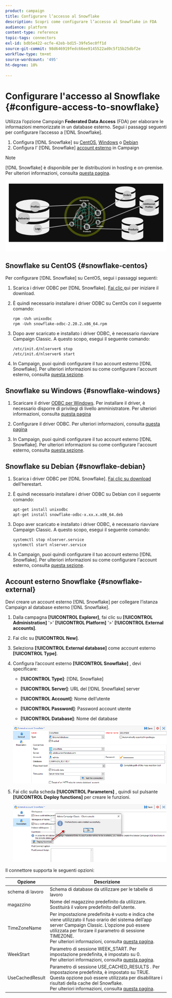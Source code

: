 ```yaml
---
product: campaign
title: Configurare l’accesso al Snowflake
description: Scopri come configurare l’accesso al Snowflake in FDA
audience: platform
content-type: reference
topic-tags: connectors
exl-id: bdb5e422-ecfe-42eb-bd15-39fe5ec0ff1d
source-git-commit: 98d646919fedc66ee9145522ad0c5f15b25dbf2e
workflow-type: tm+mt
source-wordcount: '495'
ht-degree: 10%

---
```


# Configurare l&#39;accesso al Snowflake {#configure-access-to-snowflake}

Utilizza l’opzione Campaign **Federated Data Access** (FDA) per elaborare le informazioni memorizzate in un database esterno. Segui i passaggi seguenti per configurare l’accesso a [!DNL Snowflake].

1. Configura [!DNL Snowflake] su [CentOS](#snowflake-centos), [Windows](#snowflake-windows) o [Debian](#snowflake-debian)
1. Configura l’ [!DNL Snowflake] [account esterno](#snowflake-external) in Campaign


>[!NOTE]
>
>[!DNL Snowflake] è disponibile per le distribuzioni in hosting e on-premise. Per ulteriori informazioni, consulta [questa pagina](../../installation/using/capability-matrix.md).

![](assets/snowflake_3.png)

## Snowflake su CentOS {#snowflake-centos}

Per configurare [!DNL Snowflake] su CentOS, segui i passaggi seguenti:

1. Scarica i driver ODBC per [!DNL Snowflake]. [Fai clic ](https://sfc-repo.snowflakecomputing.com/odbc/linux/latest/snowflake-odbc-2.20.2.x86_64.rpm) qui per iniziare il download.
1. È quindi necessario installare i driver ODBC su CentOs con il seguente comando:

   ```
   rpm -Uvh unixodbc
   rpm -Uvh snowflake-odbc-2.20.2.x86_64.rpm
   ```

1. Dopo aver scaricato e installato i driver ODBC, è necessario riavviare Campaign Classic. A questo scopo, esegui il seguente comando:

   ```
   /etc/init.d/nlserver6 stop
   /etc/init.d/nlserver6 start
   ```

1. In Campaign, puoi quindi configurare il tuo account esterno [!DNL Snowflake]. Per ulteriori informazioni su come configurare l&#39;account esterno, consulta [questa sezione](#snowflake-external).

## Snowflake su Windows {#snowflake-windows}

1. Scaricare il driver [ODBC per Windows](https://docs.snowflake.net/manuals/user-guide/odbc-download.html). Per installare il driver, è necessario disporre di privilegi di livello amministratore. Per ulteriori informazioni, consulta [questa pagina](https://docs.snowflake.net/manuals/user-guide/admin-user-management.html)

1. Configurare il driver ODBC. Per ulteriori informazioni, consulta [questa pagina](https://docs.snowflake.net/manuals/user-guide/odbc-windows.html#step-2-configure-the-odbc-driver)

1. In Campaign, puoi quindi configurare il tuo account esterno [!DNL Snowflake]. Per ulteriori informazioni su come configurare l&#39;account esterno, consulta [questa sezione](#snowflake-external).

## Snowflake su Debian {#snowflake-debian}

1. Scarica i driver ODBC per [!DNL Snowflake]. [Fai clic su download ](https://sfc-repo.snowflakecomputing.com/odbc/linux/latest/index.html) dell&#39;herestart.

1. È quindi necessario installare i driver ODBC su Debian con il seguente comando:

   ```
   apt-get install unixodbc
   apt-get install snowflake-odbc-x.xx.x.x86_64.deb
   ```

1. Dopo aver scaricato e installato i driver ODBC, è necessario riavviare Campaign Classic. A questo scopo, esegui il seguente comando:

   ```
   systemctl stop nlserver.service
   systemctl start nlserver.service
   ```

1. In Campaign, puoi quindi configurare il tuo account esterno [!DNL Snowflake]. Per ulteriori informazioni su come configurare l&#39;account esterno, consulta [questa sezione](#snowflake-external).

## Account esterno Snowflake {#snowflake-external}

Devi creare un account esterno [!DNL Snowflake] per collegare l’istanza Campaign al database esterno [!DNL Snowflake].

1. Dalla campagna **[!UICONTROL Explorer]**, fai clic su **[!UICONTROL Administration]** &#39;>&#39; **[!UICONTROL Platform]** &#39;>&#39; **[!UICONTROL External accounts]**.

1. Fai clic su **[!UICONTROL New]**.

1. Seleziona **[!UICONTROL External database]** come account esterno **[!UICONTROL Type]**.

1. Configura l’account esterno **[!UICONTROL Snowflake]** , devi specificare:

   * **[!UICONTROL Type]**: [!DNL Snowflake]

   * **[!UICONTROL Server]**: URL del  [!DNL Snowflake] server

   * **[!UICONTROL Account]**: Nome dell’utente

   * **[!UICONTROL Password]**: Password account utente

   * **[!UICONTROL Database]**: Nome del database

   ![](assets/snowflake.png)

1. Fai clic sulla scheda **[!UICONTROL Parameters]** , quindi sul pulsante **[!UICONTROL Deploy functions]** per creare le funzioni.

   ![](assets/snowflake_2.png)

Il connettore supporta le seguenti opzioni:

| Opzione | Descrizione |
|---|---|
| schema di lavoro | Schema di database da utilizzare per le tabelle di lavoro |
| magazzino | Nome del magazzino predefinito da utilizzare. Sostituirà il valore predefinito dell’utente. |
| TimeZoneName | Per impostazione predefinita è vuoto e indica che viene utilizzato il fuso orario del sistema dell’app server Campaign Classic. L’opzione può essere utilizzata per forzare il parametro di sessione TIMEZONE. <br>Per ulteriori informazioni, consulta [questa pagina](https://docs.snowflake.net/manuals/sql-reference/parameters.html#timezone). |
| WeekStart | Parametro di sessione WEEK_START. Per impostazione predefinita, è impostato su 0. <br>Per ulteriori informazioni, consulta [questa pagina](https://docs.snowflake.com/en/sql-reference/parameters.html#week-start). |
| UseCachedResult | Parametro di sessione USE_CACHED_RESULTS . Per impostazione predefinita, è impostato su TRUE. Questa opzione può essere utilizzata per disabilitare i risultati della cache del Snowflake. <br>Per ulteriori informazioni, consulta [questa pagina](https://docs.snowflake.net/manuals/user-guide/querying-persisted-results.html). |
